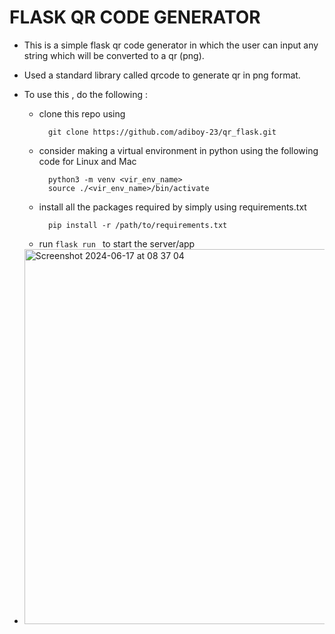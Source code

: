 # FLASK QR CODE GENERATOR
- This is a simple flask qr code generator in which the user can input any string which will be converted to a qr (png).
- Used a standard library called qrcode to generate qr in png format.
- To use this , do the following :
    - clone this repo using
      ```
        git clone https://github.com/adiboy-23/qr_flask.git
      ```
    - consider making a virtual environment in python using the following code for Linux and Mac
      ```
        python3 -m venv <vir_env_name>
        source ./<vir_env_name>/bin/activate
      ```
    - install all the packages required by simply using requirements.txt
      ```
        pip install -r /path/to/requirements.txt
      ```
    - run  ```flask run ```  to start the server/app

- <img width="600" alt="Screenshot 2024-06-17 at 08 37 04" src="https://github.com/adiboy-23/qr_flask/assets/123615666/6e75aa84-fdae-40ad-bb84-58bd20792c3b">
